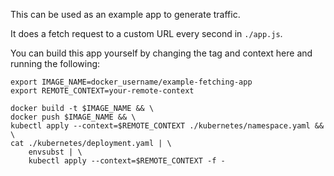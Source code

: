 This can be used as an example app to generate traffic.

It does a fetch request to a custom URL every second in `./app.js`.

You can build this app yourself by changing the tag and context here and running the following:

```
export IMAGE_NAME=docker_username/example-fetching-app
export REMOTE_CONTEXT=your-remote-context
```

```
docker build -t $IMAGE_NAME && \
docker push $IMAGE_NAME && \
kubectl apply --context=$REMOTE_CONTEXT ./kubernetes/namespace.yaml && \
cat ./kubernetes/deployment.yaml | \
    envsubst | \
    kubectl apply --context=$REMOTE_CONTEXT -f -
```
